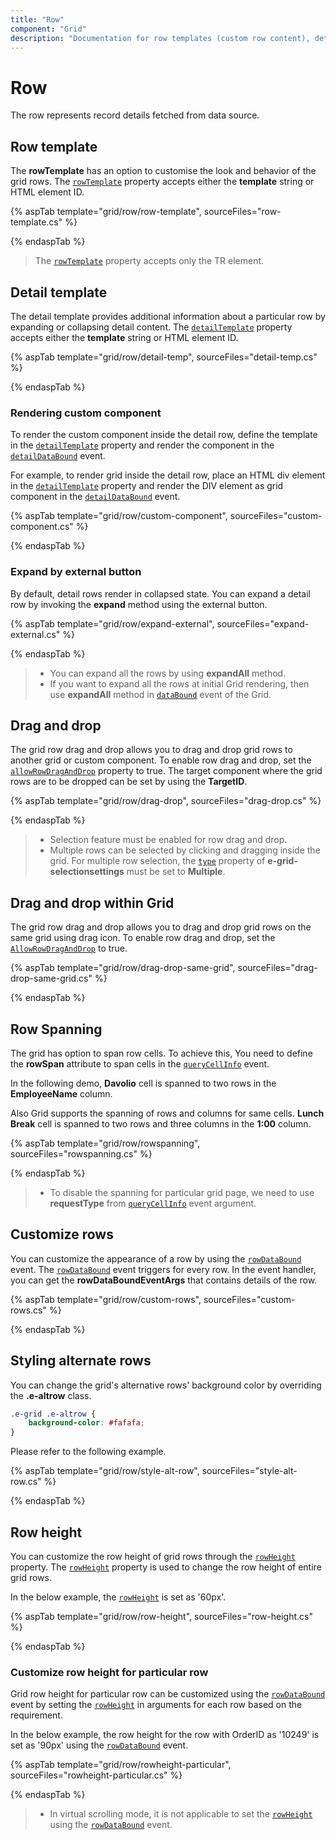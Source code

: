 ```yaml
---
title: "Row"
component: "Grid"
description: "Documentation for row templates (custom row content), detail templates, and DataGrid row styles."
---
```


# Row

The row represents record details fetched from data source.

## Row template

The **rowTemplate** has an option to customise the look and behavior of the grid rows. The [`rowTemplate`](https://help.syncfusion.com/cr/cref_files/aspnetcore-js2/Syncfusion.EJ2~Syncfusion.EJ2.Grids.Grid~RowTemplate.html) property accepts either
the **template** string or HTML element ID.

{% aspTab template="grid/row/row-template", sourceFiles="row-template.cs" %}

{% endaspTab %}

>The [`rowTemplate`](https://help.syncfusion.com/cr/cref_files/aspnetcore-js2/Syncfusion.EJ2~Syncfusion.EJ2.Grids.Grid~RowTemplate.html) property accepts only the TR element.

## Detail template

The detail template provides additional information about a particular row by expanding or collapsing detail content. The [`detailTemplate`](https://help.syncfusion.com/cr/cref_files/aspnetcore-js2/Syncfusion.EJ2~Syncfusion.EJ2.Grids.Grid~DetailTemplate.html) property accepts either
the **template** string or HTML element ID.

{% aspTab template="grid/row/detail-temp", sourceFiles="detail-temp.cs" %}

{% endaspTab %}

### Rendering custom component

To render the custom component inside the detail row, define the template in the [`detailTemplate`](https://help.syncfusion.com/cr/cref_files/aspnetcore-js2/Syncfusion.EJ2~Syncfusion.EJ2.Grids.Grid~DetailTemplate.html) property and render the
component in the [`detailDataBound`](https://help.syncfusion.com/cr/cref_files/aspnetcore-js2/Syncfusion.EJ2~Syncfusion.EJ2.Grids.Grid~DetailDataBound.html) event.

For example, to render grid inside the detail row, place an HTML div element in the [`detailTemplate`](https://help.syncfusion.com/cr/cref_files/aspnetcore-js2/Syncfusion.EJ2~Syncfusion.EJ2.Grids.Grid~DetailTemplate.html) property and render the DIV element as grid component in the [`detailDataBound`](https://help.syncfusion.com/cr/cref_files/aspnetcore-js2/Syncfusion.EJ2~Syncfusion.EJ2.Grids.Grid~DetailDataBound.html) event.

{% aspTab template="grid/row/custom-component", sourceFiles="custom-component.cs" %}

{% endaspTab %}

### Expand by external button

By default, detail rows render in collapsed state. You can expand a detail row by invoking the **expand** method using the external button.

{% aspTab template="grid/row/expand-external", sourceFiles="expand-external.cs" %}

{% endaspTab %}

> * You can expand all the rows by using **expandAll** method.
> * If you want to expand all the rows at initial Grid rendering, then use **expandAll** method in [`dataBound`](https://help.syncfusion.com/cr/cref_files/aspnetcore-js2/Syncfusion.EJ2~Syncfusion.EJ2.Grids.Grid~DataBound.html) event of the Grid.

## Drag and drop

The grid row drag and drop allows you to drag and drop grid rows to another grid or custom component. To enable row drag and drop, set the [`allowRowDragAndDrop`](https://help.syncfusion.com/cr/cref_files/aspnetcore-js2/Syncfusion.EJ2~Syncfusion.EJ2.Grids.Grid~AllowRowDragAndDrop.html) property to true.
The target component where the grid rows are to be dropped can be set by using
the **TargetID**.

{% aspTab template="grid/row/drag-drop", sourceFiles="drag-drop.cs" %}

{% endaspTab %}

> * Selection feature must be enabled for row drag and drop.
> * Multiple rows can be selected by clicking and dragging inside the grid.
For multiple row selection, the [`type`](https://help.syncfusion.com/cr/cref_files/aspnetcore-js2/Syncfusion.EJ2~Syncfusion.EJ2.Grids.GridSelectionSettings~Type.html) property of **e-grid-selectionsettings** must be set to **Multiple**.

## Drag and drop within Grid

The grid row drag and drop allows you to drag and drop grid rows on the same grid using drag icon. To enable row drag and drop, set the [`AllowRowDragAndDrop`](https://help.syncfusion.com/cr/cref_files/aspnetcore-js2/Syncfusion.EJ2~Syncfusion.EJ2.Grids.Grid~AllowRowDragAndDrop.html) to true.

{% aspTab template="grid/row/drag-drop-same-grid", sourceFiles="drag-drop-same-grid.cs" %}

{% endaspTab %}

## Row Spanning

The grid has option to span row cells. To achieve this, You need to define the **rowSpan** attribute to span cells in the [`queryCellInfo`](https://help.syncfusion.com/cr/cref_files/aspnetcore-js2/Syncfusion.EJ2~Syncfusion.EJ2.Grids.Grid~QueryCellInfo.html) event.

In the following demo, **Davolio** cell is spanned to two rows in the **EmployeeName** column.

Also Grid supports the spanning of rows and columns for same cells. **Lunch Break** cell is spanned to two rows and three columns in the **1:00** column.

{% aspTab template="grid/row/rowspanning", sourceFiles="rowspanning.cs" %}

{% endaspTab %}

> * To disable the spanning for particular grid page, we need to use **requestType** from [`queryCellInfo`](https://help.syncfusion.com/cr/cref_files/aspnetcore-js2/Syncfusion.EJ2~Syncfusion.EJ2.Grids.Grid~QueryCellInfo.html) event argument.

## Customize rows

You can customize the appearance of a row by using the [`rowDataBound`](https://help.syncfusion.com/cr/cref_files/aspnetcore-js2/Syncfusion.EJ2~Syncfusion.EJ2.Grids.Grid~RowDataBound.html) event.
The [`rowDataBound`](https://help.syncfusion.com/cr/cref_files/aspnetcore-js2/Syncfusion.EJ2~Syncfusion.EJ2.Grids.Grid~RowDataBound.html) event triggers for every row. In the event handler, you can get the
**rowDataBoundEventArgs** that contains details of the row.

{% aspTab template="grid/row/custom-rows", sourceFiles="custom-rows.cs" %}

{% endaspTab %}

## Styling alternate rows

 You can change the grid's alternative rows' background color by overriding the **.e-altrow** class.

```css
.e-grid .e-altrow {
    background-color: #fafafa;
}
```

Please refer to the following example.

{% aspTab template="grid/row/style-alt-row", sourceFiles="style-alt-row.cs" %}

{% endaspTab %}

## Row height

You can customize the row height of grid rows through the [`rowHeight`](https://help.syncfusion.com/cr/cref_files/aspnetcore-js2/Syncfusion.EJ2~Syncfusion.EJ2.Grids.Grid~RowHeight.html) property. The [`rowHeight`](https://help.syncfusion.com/cr/cref_files/aspnetcore-js2/Syncfusion.EJ2~Syncfusion.EJ2.Grids.Grid~RowHeight.html) property
is used to change the row height of entire grid rows.

In the below example, the [`rowHeight`](https://help.syncfusion.com/cr/cref_files/aspnetcore-js2/Syncfusion.EJ2~Syncfusion.EJ2.Grids.Grid~RowHeight.html) is set as '60px'.

{% aspTab template="grid/row/row-height", sourceFiles="row-height.cs" %}

{% endaspTab %}

### Customize row height for particular row

Grid row height for particular row can be customized using the [`rowDataBound`](https://help.syncfusion.com/cr/cref_files/aspnetcore-js2/Syncfusion.EJ2~Syncfusion.EJ2.Grids.Grid~RowDataBound.html)
event by setting the [`rowHeight`](https://help.syncfusion.com/cr/cref_files/aspnetcore-js2/Syncfusion.EJ2~Syncfusion.EJ2.Grids.Grid~RowHeight.html) in arguments for each row based on the requirement.

In the below example, the row height for the row with OrderID as '10249' is set as '90px' using the [`rowDataBound`](https://help.syncfusion.com/cr/cref_files/aspnetcore-js2/Syncfusion.EJ2~Syncfusion.EJ2.Grids.Grid~RowDataBound.html) event.

{% aspTab template="grid/row/rowheight-particular", sourceFiles="rowheight-particular.cs" %}

{% endaspTab %}

> * In virtual scrolling mode, it is not applicable to set the [`rowHeight`](https://help.syncfusion.com/cr/cref_files/aspnetcore-js2/Syncfusion.EJ2~Syncfusion.EJ2.Grids.Grid~RowHeight.html) using the [`rowDataBound`](https://help.syncfusion.com/cr/cref_files/aspnetcore-js2/Syncfusion.EJ2~Syncfusion.EJ2.Grids.Grid~RowDataBound.html) event.
